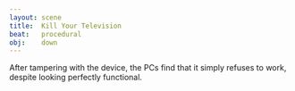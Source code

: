 ```yaml
---
layout: scene
title:  Kill Your Television
beat:   procedural
obj:    down
---
```



After tampering with the device, the PCs find that it simply refuses to work,
despite looking perfectly functional.



















